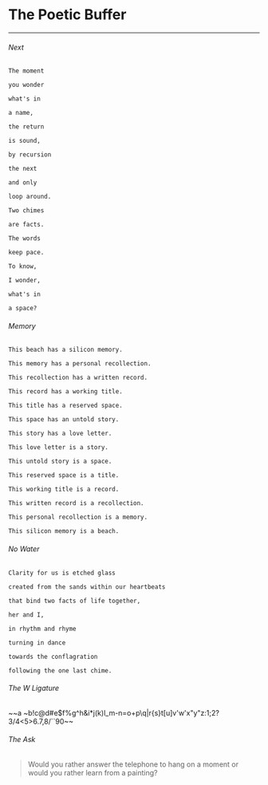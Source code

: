 # The Poetic Buffer

- - -

###### Next
```text
The moment

you wonder

what's in

a name,

the return

is sound,

by recursion

the next

and only

loop around.

Two chimes

are facts.

The words

keep pace.

To know,

I wonder,

what's in

a space?
```

###### Memory
```text
This beach has a silicon memory.

This memory has a personal recollection.

This recollection has a written record.

This record has a working title.

This title has a reserved space.

This space has an untold story.

This story has a love letter.

This love letter is a story.

This untold story is a space.

This reserved space is a title.

This working title is a record.

This written record is a recollection.

This personal recollection is a memory.

This silicon memory is a beach.
```

###### No Water
```text
Clarity for us is etched glass

created from the sands within our heartbeats

that bind two facts of life together,

her and I,

in rhythm and rhyme

turning in dance

towards the conflagration

following the one last chime.
```
###### The W Ligature

~~a
~b!c@d#e$f%g^h&i*j(k)l_m-n=o+p\q|r{s}t[u]v'w'x"y"z:1;2?3/4<5>6.7,8/``90~~

###### The Ask

> Would you rather answer the telephone to hang on a moment or would you rather learn from a painting?
